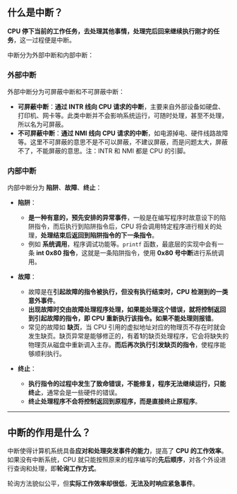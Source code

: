 ## 什么是中断？

**CPU 停下当前的工作任务，去处理其他事情，处理完后回来继续执行刚才的任务**，这一过程便是中断。

中断分为外部中断和内部中断：
### 外部中断
外部中断分为可屏蔽中断和不可屏蔽中断：
- **可屏蔽中断**：**通过 INTR 线向 CPU 请求的中断**，主要来自外部设备如硬盘、打印机、网卡等。此类中断并不会影响系统运行，可随时处理，甚至不处理，所以名为可屏蔽。
- **不可屏蔽中断**：**通过 NMI 线向 CPU 请求的中断**，如电源掉电、硬件线路故障等。这里不可屏蔽的意思不是不可以屏蔽，不建议屏蔽，而是问题太大，屏蔽不了，不能屏蔽的意思。注：INTR 和 NMI 都是 CPU 的引脚。

### 内部中断
内部中断分为 **陷阱**、**故障**、**终止**：
- **陷阱**：
  - **是一种有意的，预先安排的异常事件**，一般是在编写程序时故意设下的陷阱指令，而后执行到陷阱指令后，CPU 将会调用特定程序进行相关的处理，**处理结束后返回到陷阱指令的下一条指令**。
  - 例如 **系统调用**，程序调试功能等。`printf` 函数，最底层的实现中会有一条 **int 0x80 指令**，这就是一条陷阱指令，使用 **0x80 号中断**进行系统调用。

- **故障**：
  - 故障是在**引起故障的指令被执行，但没有执行结束时，CPU 检测到的一类意外事件**。
  - **出现故障时交由故障处理程序处理，如果能处理这个错误，就将控制返回到引起故障的指令，即 CPU 重新执行该指令。如果不能处理则报错**。
  - 常见的故障如 **缺页**，当 CPU 引用的虚拟地址对应的物理页不存在时就会发生缺页。缺页异常是能够修正的，有着**1**的缺页处理程序，它会将缺失的物理页从磁盘中重新调入主存。**而后再次执行引发缺页的指令**，使程序能够顺利执行。

- **终止**：
  - **执行指令的过程中发生了致命错误，不能修复，程序无法继续运行，只能终止**，通常会是一些硬件的错误。
  - **终止处理程序不会将控制返回到原程序，而是直接终止原程序**。


---


## 中断的作用是什么？

中断使得计算机系统具备**应对和处理突发事件的能力**，提高了 **CPU 的工作效率**。如果没有中断系统，CPU 就只能按照原来的程序编写的**先后顺序**，对各个外设进行查询和处理，即**轮询工作方式**。

轮询方法貌似公平，但**实际工作效率却很低**，**无法及时响应紧急事件**。

